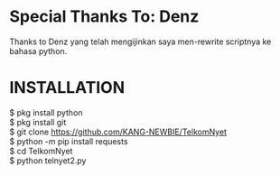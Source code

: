 # Special Thanks To: Denz
Thanks to Denz yang telah mengijinkan saya men-rewrite scriptnya ke bahasa python.
# INSTALLATION
$ pkg install python<br>
$ pkg install git<br>
$ git clone https://github.com/KANG-NEWBIE/TelkomNyet<br>
$ python -m pip install requests<br>
$ cd TelkomNyet<br>
$ python telnyet2.py
